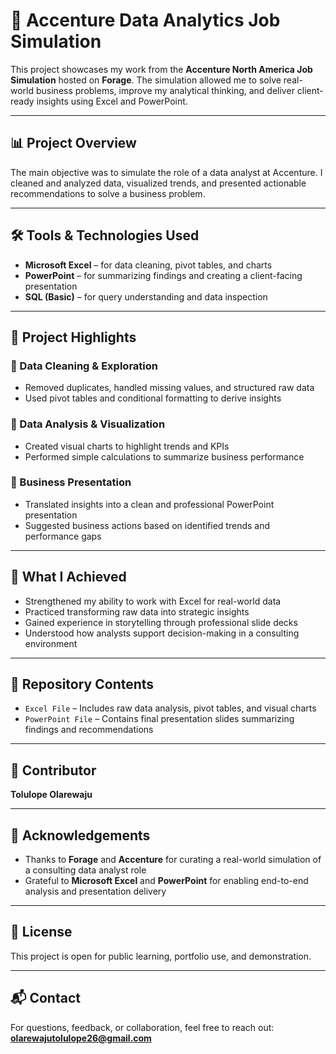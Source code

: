 # 🏢 Accenture Data Analytics Job Simulation  
This project showcases my work from the **Accenture North America Job Simulation** hosted on **Forage**. The simulation allowed me to solve real-world business problems, improve my analytical thinking, and deliver client-ready insights using Excel and PowerPoint.

---

## 📊 Project Overview  
The main objective was to simulate the role of a data analyst at Accenture. I cleaned and analyzed data, visualized trends, and presented actionable recommendations to solve a business problem.

---

## 🛠 Tools & Technologies Used  
- **Microsoft Excel** – for data cleaning, pivot tables, and charts  
- **PowerPoint** – for summarizing findings and creating a client-facing presentation  
- **SQL (Basic)** – for query understanding and data inspection

---

## 📌 Project Highlights  

### 🔹 Data Cleaning & Exploration  
- Removed duplicates, handled missing values, and structured raw data  
- Used pivot tables and conditional formatting to derive insights

### 🔹 Data Analysis & Visualization  
- Created visual charts to highlight trends and KPIs  
- Performed simple calculations to summarize business performance

### 🔹 Business Presentation  
- Translated insights into a clean and professional PowerPoint presentation  
- Suggested business actions based on identified trends and performance gaps

---

## 🚀 What I Achieved  
- Strengthened my ability to work with Excel for real-world data  
- Practiced transforming raw data into strategic insights  
- Gained experience in storytelling through professional slide decks  
- Understood how analysts support decision-making in a consulting environment

---

## 📂 Repository Contents  
- `Excel File` – Includes raw data analysis, pivot tables, and visual charts  
- `PowerPoint File` – Contains final presentation slides summarizing findings and recommendations  

---

## 👤 Contributor  
**Tolulope Olarewaju**

---

## 🙏 Acknowledgements  
- Thanks to **Forage** and **Accenture** for curating a real-world simulation of a consulting data analyst role  
- Grateful to **Microsoft Excel** and **PowerPoint** for enabling end-to-end analysis and presentation delivery  

---

## 📜 License  
This project is open for public learning, portfolio use, and demonstration.

---

## 📬 Contact  
For questions, feedback, or collaboration, feel free to reach out: **olarewajutolulope26@gmail.com**
